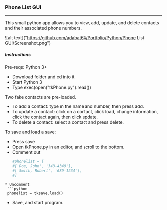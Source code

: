 ### Phone List GUI
***
This small python app allows you to view, add, update, and delete contacts and their associated phone numbers.

![alt text]("https://github.com/adabat64/Portfolio/Python/Phone List GUI/Screenshot.png")

##### Instructions
Pre-reqs: Python 3+

* Download folder and cd into it
* Start Python 3
* Type exec(open("tkPhone.py").read())

Two fake contacts are pre-loaded.
* To add a contact: type in the name and number, then press add.
* To update a contact: click on a contact, click load, change information, click the contact again, then click update.
* To delete a contact: select a contact and press delete.

To save and load a save:
* Press save
* Open tkPhone.py in an editor, and scroll to the bottom.
* Comment out
  ```python
  #phonelist = [
  #['Doe, John', '343-4349'],
  #['Smith, Robert', '689-1234'],
  #]
 ```
* Uncomment
  ```python
  phonelist = tksave.load()
  ```
* Save, and start program.
